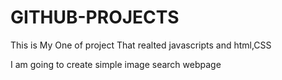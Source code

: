 # GITHUB-PROJECTS
This is My One of project That realted javascripts and html,CSS

I am going to create simple image search webpage
